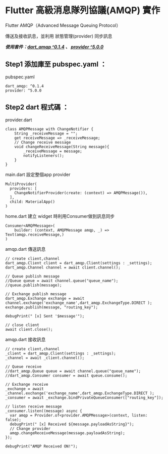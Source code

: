 # Flutter 高級消息隊列協議(AMQP) 實作

Flutter AMQP（Advanced Message Queuing Protocol）

傳送及接收訊息，並利用 狀態管理(provider) 同步訊息

***使用套件：[dart_amqp ^0.1.4](https://pub.dev/packages/dart_amqp/versions/0.1.4) 、 [provider ^5.0.0](https://pub.dev/packages/provider/versions/5.0.0)***

## Step1 添加庫至 pubspec.yaml ：

pubspec.yaml

    dart_amqp: ^0.1.4
    provider: ^5.0.0

## Step2 dart 程式碼 ：

provider.dart 

    class AMQPMessage with ChangeNotifier {
        String _receiveMessage = "";
        get receiveMessage => _receiveMessage;
        // Change receive message
        void changeReceiveMessage(String message){
            _receiveMessage = message;
            notifyListeners();
        }
    }

main.dart 設定整個app provider

    MultiProvider(
      providers: [
        ChangeNotifierProvider(create: (context) => AMQPMessage()),
      ],
      child: MaterialApp()
    )

home.dart 建立 widget 時利用Consumer做到訊息同步

    Consumer<AMQPMessage>(
        builder: (context, AMQPMessage amqp, _) => Text(amqp.receiveMessage,)
    )

amqp.dart 傳送訊息

    // create client,channel
    dart_amqp.Client client = dart_amqp.Client(settings : _settings);
    dart_amqp.Channel channel = await client.channel();

    // Queue publish message
    //Queue queue = await channel.queue("queue_name");
    //queue.publish(message);

    // Exchange publish message
    dart_amqp.Exchange exchange = await channel.exchange('exchange_name',dart_amqp.ExchangeType.DIRECT );
    exchange.publish(message, "routing_key");

    debugPrint(" [x] Sent '$message'");

    // close client
    await client.close();

amqp.dart 接收訊息

    // create client,channel
    _client = dart_amqp.Client(settings : _settings);
    _channel = await _client.channel();

    // Queue receive
    //dart_amqp.Queue queue = await channel.queue("queue_name");
    //dart_amqp.Consumer consumer = await queue.consume();

    // Exchange receive
    _exchange = await _channel.exchange('exchange_name',dart_amqp.ExchangeType.DIRECT );
    _consumer = await _exchange.bindPrivateQueueConsumer(["routing_key"]);

    // listen receive message
    _consumer.listen((message) async {
      var amqp = Provider.of<provider.AMQPMessage>(context, listen: false);
      debugPrint(" [x] Received ${message.payloadAsString}");
      // Change provider
      amqp.changeReceiveMessage(message.payloadAsString);
    });

    debugPrint("AMQP Received ON!");